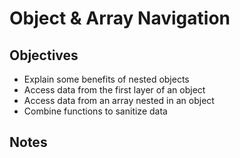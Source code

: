# Object & Array Navigation

## Objectives

- Explain some benefits of nested objects
- Access data from the first layer of an object
- Access data from an array nested in an object
- Combine functions to sanitize data

## Notes